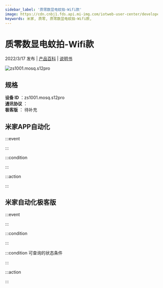 ```yaml
---
sidebar_label: '质零数显电蚊拍-Wifi款'
image: https://cdn.cnbj1.fds.api.mi-img.com/iotweb-user-center/developer_16790479575926KN7ESlu.png?GalaxyAccessKeyId=AKVGLQWBOVIRQ3XLEW&Expires=9223372036854775807&Signature=O4E5Ptv7+32knzJcLjxrdDHUAzk=
keywords: 米家, 质零, 质零数显电蚊拍-Wifi款, 
---
```

# 质零数显电蚊拍-Wifi款

2022/3/17 发布 | [产品百科](https://home.mi.com/webapp/content/baike/product/index.html?model=zs1001.mosq.s12pro/) | [说明书](https://home.mi.com/views/introduction.html?model=zs1001.mosq.s12pro&region=cn)

![zs1001.mosq.s12pro](https://cdn.cnbj1.fds.api.mi-img.com/iotweb-user-center/developer_16790479575926KN7ESlu.png?GalaxyAccessKeyId=AKVGLQWBOVIRQ3XLEW&Expires=9223372036854775807&Signature=O4E5Ptv7+32knzJcLjxrdDHUAzk=)

## 规格  
> 
**设备 ID** ：zs1001.mosq.s12pro  
**通讯协议** ：  
**极客版**  ： 待补充 


## 米家APP自动化  

:::event  

:::

:::condition  

:::

:::action   

:::

## 米家自动化极客版  

:::event  

:::

:::condition  

:::

:::condition 可查询的状态条件  

:::

:::action  

:::

        
